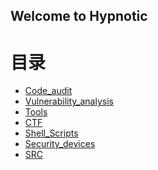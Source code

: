 ## Welcome to Hypnotic
<script async src="//busuanzi.ibruce.info/busuanzi/2.3/busuanzi.pure.mini.js"></script>
<style>
.meta {
    font-family: Lora,'Times New Roman',serif;
    font-style: italic;
    font-weight: 300;
    font-size: 18px
}
}
<span class="meta">Posted by Hypnotic on February 13, 2024 <span id="busuanzi_container_page_pv" > | view <span id="busuanzi_value_site_pv"></span> times</span></span> 
</style>

# 目录

+ [Code_audit](Code_audit/index.md)
+ [Vulnerability_analysis](Vulnerability_analysis/index.md)
+ [Tools](Tools/index.md)
+ [CTF](CTF/index.md)
+ [Shell_Scripts](Shell_Scripts/index.md)
+ [Security_devices](Security_devices/index.md)
+ [SRC](SRC/index.md)

